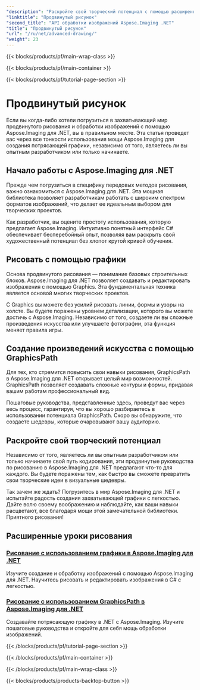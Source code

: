 ```yaml
---
"description": "Раскройте свой творческий потенциал с помощью расширенных учебных пособий по рисованию в Aspose.Imaging для .NET. Научитесь создавать и редактировать изображения без усилий с помощью C#."
"linktitle": "Продвинутый рисунок"
"second_title": "API обработки изображений Aspose.Imaging .NET"
"title": "Продвинутый рисунок"
"url": "/ru/net/advanced-drawing/"
"weight": 23
---
```


{{< blocks/products/pf/main-wrap-class >}}

{{< blocks/products/pf/main-container >}}

{{< blocks/products/pf/tutorial-page-section >}}

# Продвинутый рисунок


Если вы когда-либо хотели погрузиться в захватывающий мир продвинутого рисования и обработки изображений с помощью Aspose.Imaging для .NET, вы в правильном месте. Эта статья проведет вас через все тонкости использования мощи Aspose.Imaging для создания потрясающей графики, независимо от того, являетесь ли вы опытным разработчиком или только начинаете.

## Начало работы с Aspose.Imaging для .NET

Прежде чем погрузиться в специфику передовых методов рисования, важно ознакомиться с Aspose.Imaging для .NET. Эта мощная библиотека позволяет разработчикам работать с широким спектром форматов изображений, что делает ее идеальным выбором для творческих проектов.

Как разработчик, вы оцените простоту использования, которую предлагает Aspose.Imaging. Интуитивно понятный интерфейс C# обеспечивает бесперебойный опыт, позволяя вам раскрыть свой художественный потенциал без хлопот крутой кривой обучения.

## Рисовать с помощью графики

Основа продвинутого рисования — понимание базовых строительных блоков. Aspose.Imaging для .NET позволяет создавать и редактировать изображения с помощью Graphics. Эта фундаментальная техника является основой многих творческих проектов. 

С Graphics вы можете без усилий рисовать линии, формы и узоры на холсте. Вы будете поражены уровнем детализации, которого вы можете достичь с Aspose.Imaging. Независимо от того, создаете ли вы сложные произведения искусства или улучшаете фотографии, эта функция меняет правила игры.

## Создание произведений искусства с помощью GraphicsPath

Для тех, кто стремится повысить свои навыки рисования, GraphicsPath в Aspose.Imaging для .NET открывает целый мир возможностей. GraphicsPath позволяет создавать сложные контуры и формы, придавая вашим работам профессиональный вид.

Пошаговые руководства, представленные здесь, проведут вас через весь процесс, гарантируя, что вы хорошо разбираетесь в использовании потенциала GraphicsPath. Скоро вы обнаружите, что создаете шедевры, которые очаровывают вашу аудиторию.

## Раскройте свой творческий потенциал

Независимо от того, являетесь ли вы опытным разработчиком или только начинаете свой путь кодирования, эти продвинутые руководства по рисованию в Aspose.Imaging для .NET предлагают что-то для каждого. Вы будете поражены тем, как быстро вы сможете превратить свои творческие идеи в визуальные шедевры.

Так зачем же ждать? Погрузитесь в мир Aspose.Imaging для .NET и испытайте радость создания захватывающей графики с легкостью. Дайте волю своему воображению и наблюдайте, как ваши навыки расцветают, все благодаря мощи этой замечательной библиотеки. Приятного рисования!
## Расширенные уроки рисования
### [Рисование с использованием графики в Aspose.Imaging для .NET](./draw-using-graphics/)
Изучите создание и обработку изображений с помощью Aspose.Imaging для .NET. Научитесь рисовать и редактировать изображения в C# с легкостью.
### [Рисование с использованием GraphicsPath в Aspose.Imaging для .NET](./draw-using-graphicspath/)
Создавайте потрясающую графику в .NET с Aspose.Imaging. Изучите пошаговые руководства и откройте для себя мощь обработки изображений.

{{< /blocks/products/pf/tutorial-page-section >}}

{{< /blocks/products/pf/main-container >}}

{{< /blocks/products/pf/main-wrap-class >}}

{{< blocks/products/products-backtop-button >}}